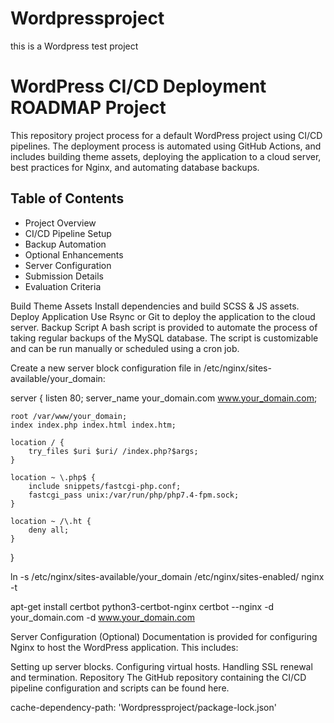 # Wordpressproject
this is a Wordpress test project

# WordPress CI/CD Deployment ROADMAP Project

This repository project  process for a default WordPress project using CI/CD pipelines. The deployment process is automated using GitHub Actions, and includes building theme assets, deploying the application to a cloud server, best practices for Nginx, and automating database backups.

## Table of Contents
- Project Overview
- CI/CD Pipeline Setup
- Backup Automation
- Optional Enhancements
- Server Configuration
- Submission Details
- Evaluation Criteria
  
Build Theme Assets
Install dependencies and build SCSS & JS assets.
Deploy Application
Use Rsync or Git to deploy the application to the cloud server.
Backup Script
A bash script is provided to automate the process of taking regular backups of the MySQL database. The script is customizable and can be run manually or scheduled using a cron job.

Create a new server block configuration file in /etc/nginx/sites-available/your_domain:

server {
    listen 80;
    server_name your_domain.com www.your_domain.com;

    root /var/www/your_domain;
    index index.php index.html index.htm;

    location / {
        try_files $uri $uri/ /index.php?$args;
    }

    location ~ \.php$ {
        include snippets/fastcgi-php.conf;
        fastcgi_pass unix:/var/run/php/php7.4-fpm.sock;
    }

    location ~ /\.ht {
        deny all;
    }
}

ln -s /etc/nginx/sites-available/your_domain /etc/nginx/sites-enabled/
nginx -t

apt-get install certbot python3-certbot-nginx
certbot --nginx -d your_domain.com -d www.your_domain.com

Server Configuration (Optional)
Documentation is provided for configuring Nginx to host the WordPress application. This includes:

Setting up server blocks.
Configuring virtual hosts.
Handling SSL renewal and termination.
Repository
The GitHub repository containing the CI/CD pipeline configuration and scripts can be found here.

cache-dependency-path: 'Wordpressproject/package-lock.json'
